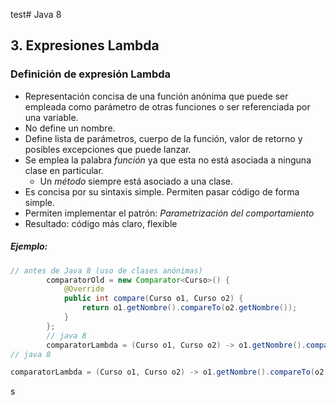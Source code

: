 test# Java 8
## 3. Expresiones Lambda

### Definición de expresión Lambda
* Representación concisa de una función anónima que puede ser  empleada como parámetro de otras funciones o ser referenciada por una variable.
* No define un nombre.
* Define lista de parámetros, cuerpo de la función, valor de retorno y posibles excepciones que puede lanzar.
* Se emplea la palabra *función* ya  que esta no está asociada a ninguna clase en particular.   
	* Un *método* siempre está asociado a una clase.
* Es concisa por su sintaxis simple. Permiten pasar código de forma simple.
* Permiten implementar el patrón: *Parametrización del comportamiento* 
* Resultado: código  más claro, flexible

##### Ejemplo:

```Java
// antes de Java 8 (uso de clases anónimas)
        comparatorOld = new Comparator<Curso>() {
            @Override
            public int compare(Curso o1, Curso o2) {
                return o1.getNombre().compareTo(o2.getNombre());
            }
        };
        // java 8
        comparatorLambda = (Curso o1, Curso o2) -> o1.getNombre().compareTo(o2.getNombre());
// java 8

comparatorLambda = (Curso o1, Curso o2) -> o1.getNombre().compareTo(o2.getNombre());
```
s
<!--stackedit_data:
eyJoaXN0b3J5IjpbMTA1NDgwMTUyOSwtMTQxNzE1NDMzOV19
-->